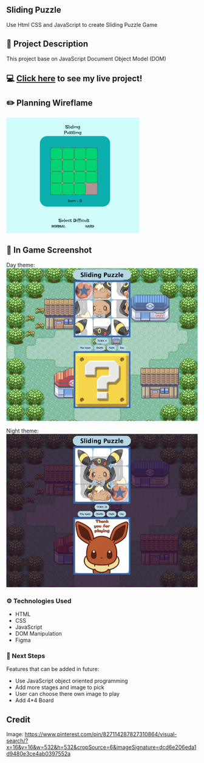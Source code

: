 ## Sliding Puzzle

Use Html CSS and JavaScript to create Sliding Puzzle Game

## :page_facing_up: Project Description

This project base on JavaScript Document Object Model (DOM)

## :computer: [Click here](#) to see my live project!

## :pencil2: Planning Wireflame

![Screenshot](./picture/screenshot/wireframe.jpg)

## :rocket: In Game Screenshot

Day theme:
![Screenshot](./picture/screenshot/dayScreenshot.jpg)

Night theme:
![Screenshot](./picture/screenshot/nightScreenshot.jpg)

### ⚙️ Technologies Used

-   HTML
-   CSS
-   JavaScript
-   DOM Manipulation
-   Figma

### 🚀 Next Steps

Features that can be added in future:

-   Use JavaScript object oriented programming
-   Add more stages and image to pick
-   User can choose there own image to play
-   Add 4\*4 Board

## Credit

Image:
https://www.pinterest.com/pin/827114287827310864/visual-search/?x=16&y=16&w=532&h=532&cropSource=6&imageSignature=dcd6e206eda1d9480e3ce4ab0397552a
